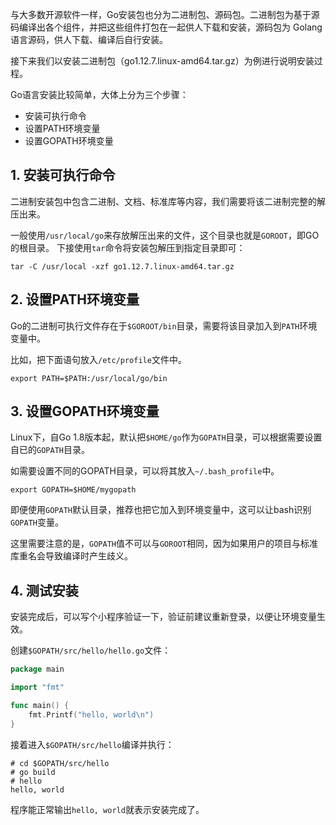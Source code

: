 与大多数开源软件一样，Go安装包也分为二进制包、源码包。二进制包为基于源码编译出各个组件，并把这些组件打包在一起供人下载和安装，源码包为 Golang语言源码，供人下载、编译后自行安装。

接下来我们以安装二进制包（go1.12.7.linux-amd64.tar.gz）为例进行说明安装过程。

Go语言安装比较简单，大体上分为三个步骤：
* 安装可执行命令
* 设置PATH环境变量
* 设置GOPATH环境变量

## 1. 安装可执行命令
二进制安装包中包含二进制、文档、标准库等内容，我们需要将该二进制完整的解压出来。

一般使用`/usr/local/go`来存放解压出来的文件，这个目录也就是`GOROOT`，即GO的根目录。
下接使用`tar`命令将安装包解压到指定目录即可：
```shell
tar -C /usr/local -xzf go1.12.7.linux-amd64.tar.gz
```

## 2. 设置PATH环境变量
Go的二进制可执行文件存在于`$GOROOT/bin`目录，需要将该目录加入到`PATH`环境变量中。

比如，把下面语句放入`/etc/profile`文件中。
```shell
export PATH=$PATH:/usr/local/go/bin
```

## 3. 设置GOPATH环境变量
Linux下，自Go 1.8版本起，默认把`$HOME/go`作为`GOPATH`目录，可以根据需要设置自已的`GOPATH`目录。

如需要设置不同的GOPATH目录，可以将其放入`~/.bash_profile`中。
```shell
export GOPATH=$HOME/mygopath
```

即便使用`GOPATH`默认目录，推荐也把它加入到环境变量中，这可以让bash识别`GOPATH`变量。

这里需要注意的是，`GOPATH`值不可以与`GOROOT`相同，因为如果用户的项目与标准库重名会导致编译时产生歧义。

## 4. 测试安装
安装完成后，可以写个小程序验证一下，验证前建议重新登录，以便让环境变量生效。

创建`$GOPATH/src/hello/hello.go`文件：
```go
package main

import "fmt"

func main() {
	fmt.Printf("hello, world\n")
}
```

接着进入`$GOPATH/src/hello`编译并执行：
```
# cd $GOPATH/src/hello
# go build
# hello
hello, world
```

程序能正常输出`hello, world`就表示安装完成了。